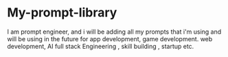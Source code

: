 # My-prompt-library
I am prompt engineer, and  i will be adding all my prompts that i'm using and will be using in the future for app development, game development. web development, AI full stack Engineering , skill building , startup etc.
